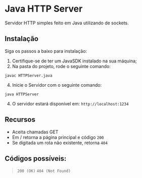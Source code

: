 # Java HTTP Server
Servidor HTTP simples feito em Java utilizando de sockets. 

## Instalação
 Siga os passos a baixo para instalação:

1. Certifique-se de ter um JavaSDK instalado na sua máquina;
2. Na pasta do projeto, rode o seguinte comando:

```
javac HTTPServer.java
```

4. Inicie o Servidor com o seguinte comando:

```
java HTTPServer
```

4. O servidor estará disponível em:  ``http://localhost:1234``

## Recursos
- Aceita chamadas GET
- Em / retorna a página principal e código `200`
- Se digitada um rota não existente, retorna `404`

## Códigos possíveis:

> `200 (OK)`
> `404 (Not Found)`
